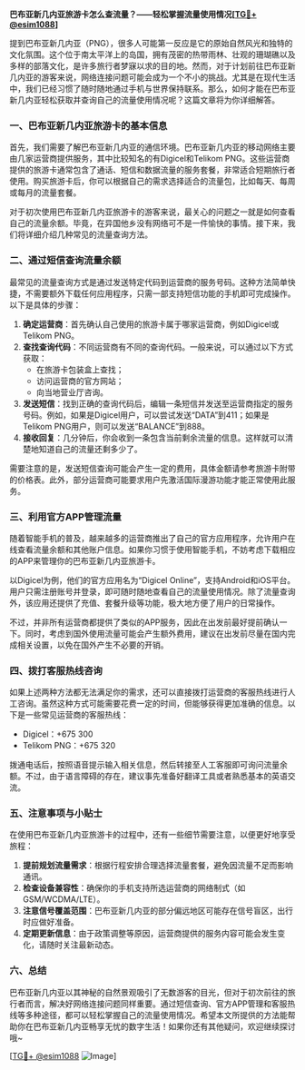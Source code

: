 **巴布亚新几内亚旅游卡怎么查流量？——轻松掌握流量使用情况[[TG💪+ @esim1088](https://t.me/s/esim1088)]**

提到巴布亚新几内亚（PNG），很多人可能第一反应是它的原始自然风光和独特的文化氛围。这个位于南太平洋上的岛国，拥有茂密的热带雨林、壮观的珊瑚礁以及多样的部落文化，是许多旅行者梦寐以求的目的地。然而，对于计划前往巴布亚新几内亚的游客来说，网络连接问题可能会成为一个不小的挑战。尤其是在现代生活中，我们已经习惯了随时随地通过手机与世界保持联系。那么，如何才能在巴布亚新几内亚轻松获取并查询自己的流量使用情况呢？这篇文章将为你详细解答。

### 一、巴布亚新几内亚旅游卡的基本信息

首先，我们需要了解巴布亚新几内亚的通信环境。巴布亚新几内亚的移动网络主要由几家运营商提供服务，其中比较知名的有Digicel和Telikom PNG。这些运营商提供的旅游卡通常包含了通话、短信和数据流量的服务套餐，非常适合短期旅行者使用。购买旅游卡后，你可以根据自己的需求选择适合的流量包，比如每天、每周或每月的流量套餐。

对于初次使用巴布亚新几内亚旅游卡的游客来说，最关心的问题之一就是如何查看自己的流量余额。毕竟，在异国他乡没有网络可不是一件愉快的事情。接下来，我们将详细介绍几种常见的流量查询方法。

### 二、通过短信查询流量余额

最常见的流量查询方式是通过发送特定代码到运营商的服务号码。这种方法简单快捷，不需要额外下载任何应用程序，只需一部支持短信功能的手机即可完成操作。以下是具体的步骤：

1. **确定运营商**：首先确认自己使用的旅游卡属于哪家运营商，例如Digicel或Telikom PNG。
2. **查找查询代码**：不同运营商有不同的查询代码。一般来说，可以通过以下方式获取：
   - 在旅游卡包装盒上查找；
   - 访问运营商的官方网站；
   - 向当地营业厅咨询。
3. **发送短信**：找到正确的查询代码后，编辑一条短信并发送至运营商指定的服务号码。例如，如果是Digicel用户，可以尝试发送“DATA”到411；如果是Telikom PNG用户，则可以发送“BALANCE”到888。
4. **接收回复**：几分钟后，你会收到一条包含当前剩余流量的信息。这样就可以清楚地知道自己的流量还剩多少了。

需要注意的是，发送短信查询可能会产生一定的费用，具体金额请参考旅游卡附带的价格表。此外，部分运营商可能要求用户先激活国际漫游功能才能正常使用此服务。

### 三、利用官方APP管理流量

随着智能手机的普及，越来越多的运营商推出了自己的官方应用程序，允许用户在线查看流量余额和其他账户信息。如果你习惯于使用智能手机，不妨考虑下载相应的APP来管理你的巴布亚新几内亚旅游卡。

以Digicel为例，他们的官方应用名为“Digicel Online”，支持Android和iOS平台。用户只需注册账号并登录，即可随时随地查看自己的流量使用情况。除了流量查询外，该应用还提供了充值、套餐升级等功能，极大地方便了用户的日常操作。

不过，并非所有运营商都提供了类似的APP服务，因此在出发前最好提前确认一下。同时，考虑到国外使用流量可能会产生额外费用，建议在出发前尽量在国内完成相关设置，以免在国外产生不必要的开销。

### 四、拨打客服热线咨询

如果上述两种方法都无法满足你的需求，还可以直接拨打运营商的客服热线进行人工咨询。虽然这种方式可能需要花费一定的时间，但能够获得更加准确的信息。以下是一些常见运营商的客服热线：
- Digicel：+675 300
- Telikom PNG：+675 320

拨通电话后，按照语音提示输入相关信息，然后转接至人工客服即可询问流量余额。不过，由于语言障碍的存在，建议事先准备好翻译工具或者熟悉基本的英语交流。

### 五、注意事项与小贴士

在使用巴布亚新几内亚旅游卡的过程中，还有一些细节需要注意，以便更好地享受旅程：
1. **提前规划流量需求**：根据行程安排合理选择流量套餐，避免因流量不足而影响通讯。
2. **检查设备兼容性**：确保你的手机支持所选运营商的网络制式（如GSM/WCDMA/LTE）。
3. **注意信号覆盖范围**：巴布亚新几内亚的部分偏远地区可能存在信号盲区，出行时应做好准备。
4. **定期更新信息**：由于政策调整等原因，运营商提供的服务内容可能会发生变化，请随时关注最新动态。

### 六、总结

巴布亚新几内亚以其神秘的自然景观吸引了无数游客的目光，但对于初次前往的旅行者而言，解决好网络连接问题同样重要。通过短信查询、官方APP管理和客服热线等多种途径，都可以轻松掌握自己的流量使用情况。希望本文所提供的方法能帮助你在巴布亚新几内亚畅享无忧的数字生活！如果你还有其他疑问，欢迎继续探讨哦~

[[TG💪+ @esim1088](https://t.me/s/esim1088) ![Image](https://i.postimg.cc/4NQfJmqS/Snipaste-2025-05-13-00-14-12.png)]
